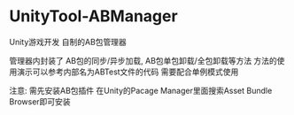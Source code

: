# UnityTool-ABManager
Unity游戏开发 自制的AB包管理器

管理器内封装了 AB包的同步/异步加载, AB包单包卸载/全包卸载等方法
方法的使用演示可以参考内部名为ABTest文件的代码
需要配合单例模式使用 

注意:
需先安装AB包插件
在Unity的Pacage Manager里面搜索Asset Bundle Browser即可安装
